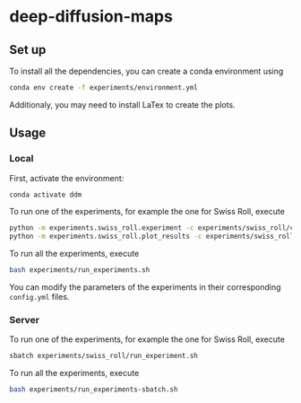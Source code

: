 # deep-diffusion-maps


## Set up

To install all the dependencies, you can create a conda environment using

```bash
conda env create -f experiments/environment.yml
```

Additionaly, you may need to install LaTex to create the plots.

## Usage

### Local

First, activate the environment:

```bash
conda activate ddm
```

To run one of the experiments, for example the one for Swiss Roll, execute

```bash
python -m experiments.swiss_roll.experiment -c experiments/swiss_roll/config.yml
python -m experiments.swiss_roll.plot_results -c experiments/swiss_roll/config.yml
```

To run all the experiments, execute

```bash
bash experiments/run_experiments.sh
```

You can modify the parameters of the experiments in their corresponding `config.yml` files.

### Server

To run one of the experiments, for example the one for Swiss Roll, execute

```bash
sbatch experiments/swiss_roll/run_experiment.sh
```

To run all the experiments, execute

```bash
bash experiments/run_experiments-sbatch.sh
```